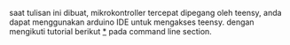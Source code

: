 saat tulisan ini dibuat, mikrokontroller tercepat dipegang oleh teensy, anda dapat menggunakan arduino IDE untuk mengakses teensy. dengan mengikuti tutorial berikut [*](https://www.pjrc.com/teensy/td_download.html) pada command line section. 